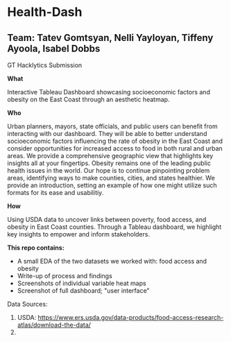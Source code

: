 # Health-Dash
## Team: Tatev Gomtsyan, Nelli Yayloyan, Tiffeny Ayoola, Isabel Dobbs
GT Hacklytics Submission

**What**

Interactive Tableau Dashboard showcasing socioeconomic factors and obesity on the East Coast through an aesthetic heatmap. 

**Who**

Urban planners, mayors, state officials, and public users can benefit from interacting with our dashboard. They will be able to better understand socioeconomic factors influencing the rate of obesity in the East Coast and consider opportunities for increased access to food in both rural and urban areas. We provide a comprehensive geographic view that highlights key insights all at your fingertips. Obesity remains one of the leading public health issues in the world. Our hope is to continue pinpointing problem areas, identifying ways to make counties, cities, and states healthier. We provide an introduction, setting an example of how one might utilize such formats for its ease and usabilitiy. 

**How**

Using USDA data to uncover links between poverty, food access, and obesity in East Coast counties. Through a Tableau dashboard, we highlight key insights to empower and inform stakeholders. 

**This repo contains:**
- A small EDA of the two datasets we worked with: food access and obesity
- Write-up of process and findings
- Screenshots of individual variable heat maps
- Screenshot of full dashboard; "user interface"


Data Sources:

1. USDA: https://www.ers.usda.gov/data-products/food-access-research-atlas/download-the-data/
2. 
